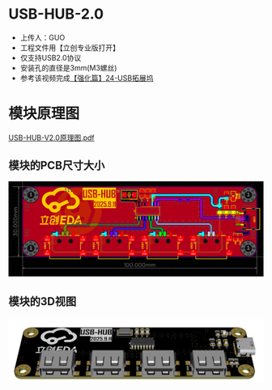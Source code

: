 # USB-HUB-2.0

- 上传人：GUO
- 工程文件用【立创专业版打开】
- 仅支持USB2.0协议
- 安装孔的直径是3mm(M3螺丝)
- 参考该视频完成[【强化篇】24-USB拓展坞](https://www.bilibili.com/video/BV1At421h7Ui?spm_id_from=333.788.videopod.episodes&vd_source=97690bfc4e901b939b3c3dd7d38be1ee&p=25)


# 模块原理图

[USB-HUB-V2.0原理图.pdf](https://github.com/CSUST-IOTQRS/PCB-Design/blob/main/USB-HUB-2.0/USB-HUB-V2.0%E5%8E%9F%E7%90%86%E5%9B%BE.pdf)

## 模块的PCB尺寸大小

![USB-HUB-V2.0PCB-尺寸图.png](https://github.com/CSUST-IOTQRS/PCB-Design/blob/main/USB-HUB-2.0/USB-HUB-V2.0PCB-%E5%B0%BA%E5%AF%B8%E5%9B%BE.png)

## 模块的3D视图

![USB-HUB-V2.0PCB-3D视图.png](https://github.com/CSUST-IOTQRS/PCB-Design/blob/main/USB-HUB-2.0/USB-HUB-V2.0PCB-3D%E8%A7%86%E5%9B%BE.png)
